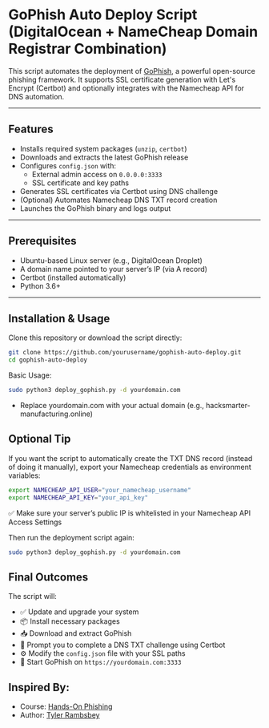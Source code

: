 # GoPhish Auto Deploy Script (DigitalOcean + NameCheap Domain Registrar Combination)

This script automates the deployment of [GoPhish](https://github.com/gophish/gophish), a powerful open-source phishing framework. It supports SSL certificate generation with Let's Encrypt (Certbot) and optionally integrates with the Namecheap API for DNS automation.

---

## Features

- Installs required system packages (`unzip`, `certbot`)
- Downloads and extracts the latest GoPhish release
- Configures `config.json` with:
  - External admin access on `0.0.0.0:3333`
  - SSL certificate and key paths
- Generates SSL certificates via Certbot using DNS challenge
- (Optional) Automates Namecheap DNS TXT record creation
- Launches the GoPhish binary and logs output

---

## Prerequisites

- Ubuntu-based Linux server (e.g., DigitalOcean Droplet)
- A domain name pointed to your server’s IP (via A record)
- Certbot (installed automatically)
- Python 3.6+

---

## Installation & Usage

Clone this repository or download the script directly:

```bash
git clone https://github.com/yourusername/gophish-auto-deploy.git
cd gophish-auto-deploy
```

Basic Usage:

```bash
sudo python3 deploy_gophish.py -d yourdomain.com
```

- Replace yourdomain.com with your actual domain (e.g., hacksmarter-manufacturing.online)

## Optional Tip

If you want the script to automatically create the TXT DNS record (instead of doing it manually), export your Namecheap credentials as environment variables:

```bash
export NAMECHEAP_API_USER="your_namecheap_username"
export NAMECHEAP_API_KEY="your_api_key"
```
✅ Make sure your server’s public IP is whitelisted in your Namecheap API Access Settings

Then run the deployment script again:

```bash
sudo python3 deploy_gophish.py -d yourdomain.com
```
## Final Outcomes 

The script will:

- ✅ Update and upgrade your system
- 📦 Install necessary packages
- 📥 Download and extract GoPhish
- 🔐 Prompt you to complete a DNS TXT challenge using Certbot
- ⚙️ Modify the `config.json` file with your SSL paths
- 🚀 Start GoPhish on `https://yourdomain.com:3333`

## Inspired By:

- Course: [Hands-On Phishing](https://academy.simplycyber.io/l/pdp/hands-on-phishing)
- Author: [Tyler Rambsbey](https://www.linkedin.com/in/tyler-ramsbey-86221643/)

